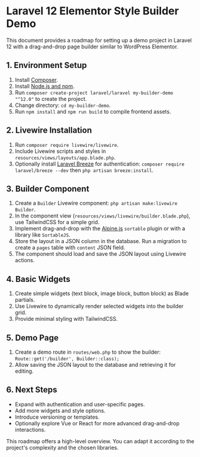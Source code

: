 # Laravel 12 Elementor Style Builder Demo

This document provides a roadmap for setting up a demo project in Laravel 12 with a drag-and-drop page builder similar to WordPress Elementor.

## 1. Environment Setup
1. Install [Composer](https://getcomposer.org/download/).
2. Install [Node.js and npm](https://nodejs.org/).
3. Run `composer create-project laravel/laravel my-builder-demo "^12.0"` to create the project.
4. Change directory: `cd my-builder-demo`.
5. Run `npm install` and `npm run build` to compile frontend assets.

## 2. Livewire Installation
1. Run `composer require livewire/livewire`.
2. Include Livewire scripts and styles in `resources/views/layouts/app.blade.php`.
3. Optionally install [Laravel Breeze](https://laravel.com/docs/12.x/starter-kits) for authentication: `composer require laravel/breeze --dev` then `php artisan breeze:install`.

## 3. Builder Component
1. Create a `Builder` Livewire component: `php artisan make:livewire Builder`.
2. In the component view (`resources/views/livewire/builder.blade.php`), use TailwindCSS for a simple grid.
3. Implement drag-and-drop with the [Alpine.js](https://alpinejs.dev/) `sortable` plugin or with a library like `SortableJS`.
4. Store the layout in a JSON column in the database. Run a migration to create a `pages` table with `content` JSON field.
5. The component should load and save the JSON layout using Livewire actions.

## 4. Basic Widgets
1. Create simple widgets (text block, image block, button block) as Blade partials.
2. Use Livewire to dynamically render selected widgets into the builder grid.
3. Provide minimal styling with TailwindCSS.

## 5. Demo Page
1. Create a demo route in `routes/web.php` to show the builder: `Route::get('/builder', Builder::class);`
2. Allow saving the JSON layout to the database and retrieving it for editing.

## 6. Next Steps
- Expand with authentication and user-specific pages.
- Add more widgets and style options.
- Introduce versioning or templates.
- Optionally explore Vue or React for more advanced drag-and-drop interactions.

This roadmap offers a high-level overview. You can adapt it according to the project's complexity and the chosen libraries.

